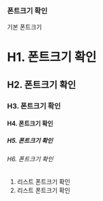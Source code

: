 ### 폰트크기 확인

기본 폰트크기

# H1. 폰트크기 확인

## H2. 폰트크기 확인

### H3. 폰트크기 확인

#### H4. 폰트크기 확인

##### H5. 폰트크기 확인

###### H6. 폰트크기 확인



1. 리스트 폰트크기 확인
2. 리스트 폰트크기 확인